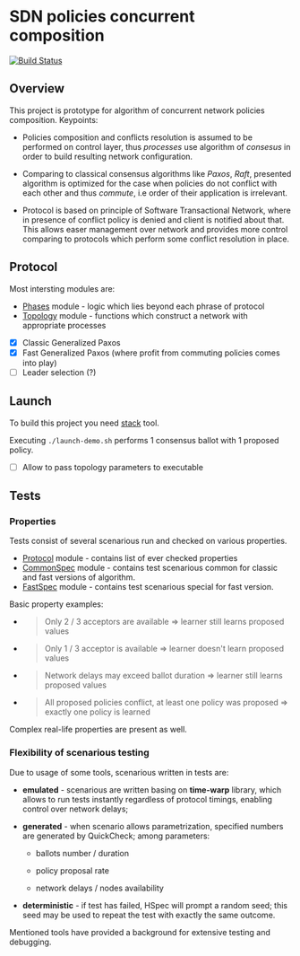 # SDN policies concurrent composition

[![Build Status](https://travis-ci.org/Martoon-00/sdn-policy.svg?branch=master)](https://travis-ci.org/Martoon-00/sdn-policy)

## Overview

This project is prototype for algorithm of concurrent network policies composition.
Keypoints:

* Policies composition and conflicts resolution is assumed to be performed on
control layer, thus _processes_ use algorithm of _consesus_ in order to build 
resulting network configuration.

* Comparing to classical consensus algorithms like _Paxos_, _Raft_, presented
algorithm is optimized for the case when policies do not conflict with each
other and thus _commute_, i.e order of their application is irrelevant.

* Protocol is based on principle of Software Transactional Network, where in
presence of conflict policy is denied and client is notified about that.
This allows easer management over network and provides more control
comparing to protocols which perform some conflict resolution in place.

## Protocol

Most intersting modules are:

* [Phases](./src/Sdn/Protocol/Phases.hs) module - logic which lies beyond each phrase of protocol
* [Topology](./src/Sdn/Protocol/Topology.hs) module - functions which construct a network with appropriate processes

- [x] Classic Generalized Paxos
- [x] Fast Generalized Paxos (where profit from commuting policies comes into play)
- [ ] Leader selection (?)

## Launch

To build this project you need [stack](https://docs.haskellstack.org/en/stable/README/) tool.

Executing `./launch-demo.sh` performs 1 consensus ballot with 1 proposed policy.

- [ ] Allow to pass topology parameters to executable

## Tests

### Properties

Tests consist of several scenarious run and checked on various properties.

* [Protocol](./test/Test/Sdn/Overall/Properties/Protocol.hs) module - contains list of ever checked properties
* [CommonSpec](./test/Test/Sdn/Overall/CommonSpec.hs) module - contains test scenarious common for classic and fast versions of algorithm.
* [FastSpec](./test/Test/Sdn/Overall/FastSpec.hs) module - contains test scenarious special for fast version.

Basic property examples:

* > Only 2 / 3 acceptors are available => learner still learns proposed values

* > Only 1 / 3 acceptor is available => learner doesn't learn proposed values
* > Network delays may exceed ballot duration => learner still learns proposed values

* > All proposed policies conflict, at least one policy was proposed => exactly one policy
  > is learned

Complex real-life properties are present as well.

### Flexibility of scenarious testing

Due to usage of some tools, scenarious written in tests are:

* **emulated** - scenarious are written basing on **time-warp** library, which allows
to run tests instantly regardless of protocol timings, enabling control over network delays;

* **generated** - when scenario allows parametrization, specified numbers are
generated by QuickCheck; among parameters:
  
  * ballots number / duration

  * policy proposal rate
  
  * network delays / nodes availability

* **deterministic** - if test has failed, HSpec will prompt a random seed;
this seed may be used to repeat the test with exactly the same outcome.

Mentioned tools have provided a background for extensive testing and debugging.
